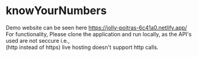 # knowYourNumbers
Demo website can be seen here https://jolly-poitras-6c41a0.netlify.app/
<br/>
For functionality, Please clone the application and run locally, as the API's used are not seccure i.e.,
<br />
(http instead of https)
live hosting doesn't support http calls.
